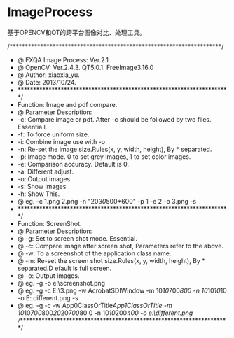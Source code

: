 # ImageProcess

基于OPENCV和QT的跨平台图像对比、处理工具。

/*********************************************************************/
* @ FXQA Image Process: Ver.2.1.
* @ OpenCV: Ver.2.4.3. QT5.0.1. FreeImage3.16.0
* @ Author: xiaoxia_yu.
* @ Date: 2013/10/24.
* *********************************************************************/
* Function: Image and pdf compare.
* @ Parameter Description:
*   -c: Compare image or pdf. After -c should be followed by two files. Essentia
l.
*   -f: To force uniform size.
*   -i: Combine image use with -o
*   -n: Re-set the image size.Rules(x, y, width, height), By * separated.
*   -p: Image mode. 0 to set grey images, 1 to set color images.
*   -e: Comparison accuracy. Default is 0.
*   -a: Different adjust.
*   -o: Output images.
*   -s: Show images.
*   -h: Show This.
* @ eg. -c 1.png 2.png -n "20*30*500*600" -p 1 -e 2 -o 3.png -s
* *********************************************************************/
* Function: ScreenShot.
* @ Parameter Description:
* @ -g: Set to screen shot mode. Essential.
* @ -c: Compare image after screen shot, Parameters refer to the above.
* @ -w: To a screenshot of the application class name.
* @ -m: Re-set the screen shot size.Rules(x, y, width, height), By * separated.D
efault is full screen.
* @ -o: Output images.
* @ eg. -g -o e:\screenshot.png
* @ eg. -g -c E:\3.png -w AcrobatSDIWindow -m 10*10*700*800 -n 10*10*10*10 -o E:
different.png -s
* @ eg. -g -c -w App0ClassOrTitle*App1ClassOrTitle -m 10*10*700*800*20*20*700*80
0 -n 10*10*200*400 -o e:\different.png
/*********************************************************************/
